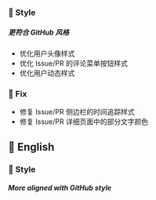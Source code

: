 ### 🌈 Style

##### 更符合 GitHub 风格

- 优化用户头像样式
- 优化 Issue/PR 的评论菜单按钮样式
- 优化用户动态样式

### 🐞 Fix

- 修复 Issue/PR 侧边栏的时间追踪样式
- 修复 Issue/PR 详细页面中的部分文字颜色

## 📃 English

### 🌈 Style

##### More aligned with GitHub style